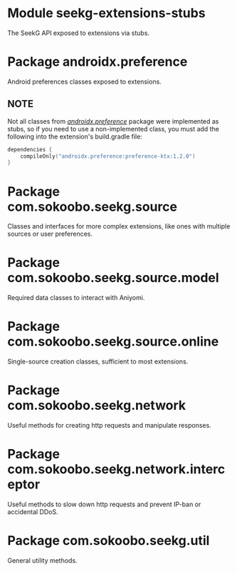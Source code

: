 # Module seekg-extensions-stubs
The SeekG API exposed to extensions via stubs.

# Package androidx.preference
Android preferences classes exposed to extensions.

## NOTE
Not all classes from [*androidx.preference*](https://developer.android.com/reference/androidx/preference/package-summary) package
were implemented as stubs, so if you need to use a non-implemented class, you must add the following into the extension's build.gradle file:
```kotlin
dependencies {
    compileOnly("androidx.preference:preference-ktx:1.2.0")
}
```

# Package com.sokoobo.seekg.source
Classes and interfaces for more complex extensions, like ones with multiple sources or user preferences.

# Package com.sokoobo.seekg.source.model
Required data classes to interact with Aniyomi.

# Package com.sokoobo.seekg.source.online
Single-source creation classes, sufficient to most extensions.

# Package com.sokoobo.seekg.network
Useful methods for creating http requests and manipulate responses.

# Package com.sokoobo.seekg.network.interceptor
Useful methods to slow down http requests and prevent IP-ban or accidental DDoS.

# Package com.sokoobo.seekg.util
General utility methods.